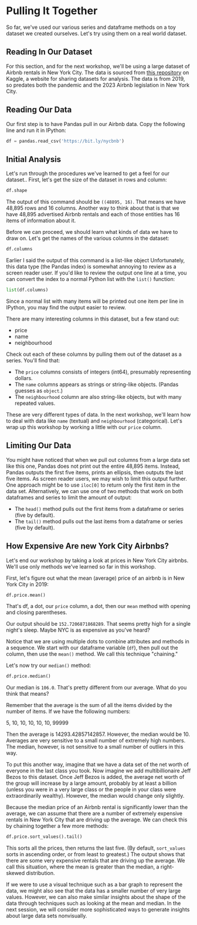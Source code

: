 # Pulling It Together

So far, we've used our various series and dataframe methods on a toy dataset we created ourselves. Let's try using them on a real world dataset.

## Reading In Our Dataset

For this section, and for the next workshop, we'll be using a large dataset of Airbnb rentals in New York City. The data is sourced from [this repository](https://www.kaggle.com/datasets/dgomonov/new-york-city-airbnb-open-data) on Kaggle, a website for sharing datasets for analysis. The data is from 2019, so predates both the pandemic and the 2023 Airbnb legislation in New York City.

## Reading Our Data

Our first step is to have Pandas pull in our Airbnb data. Copy the following line and run it in IPython:

```python
df = pandas.read_csv('https://bit.ly/nycbnb')
```

<!-- If you're having trouble running this command, try these steps. -->

## Initial Analysis

Let's run through the procedures we've learned to get a feel for our dataset.. First, let's get the size of the dataset in rows and column:

```python
df.shape
```

The output of this command should be `((48895, 16)`. That means we have 48,895 rows and 16 columns. Another way to think about that is that we have 48,895 advertised Airbnb rentals and each of those entities has 16 items of information about it.

Before we can proceed, we should learn what kinds of data we have to draw on. Let's get the names of the various columns in the dataset:

```python
df.columns
```
Earlier I said the output of this command is a list-like object Unfortunately, this data type (the Pandas index) is somewhat annoying to review as a screen reader user. If you'd like to review the output one line at a time, you can convert the index to a normal Python list with the `list()` function:

```python
list(df.columns)
```

Since a normal list with many items will be printed out one item per line in IPython, you may find the output easier to review.

There are many interesting columns in this dataset, but a few stand out:

- price
- name
- neighbourhood

Check out each of these columns by pulling them out of the dataset as a series. You'll find that:

- The `price` columns consists of integers (int64), presumably representing dollars.
- The `name` columns appears as strings or string-like objects. (Pandas guesses as `object`.)
- The `neighbourhood` column are also string-like objects, but with many repeated values.

These are very different types of data. In the next workshop, we'll learn how to deal with data like `name` (textual) and `neighbourhood` (categorical). Let's wrap up this workshop by working a little with our `price` column.

## Limiting Our Data

You might have noticed that when we pull out columns from a large data set like this one, Pandas does not print out the entire 48,895 items. Instead, Pandas outputs the first five items, prints an ellipsis, then outputs the last five items. As screen reader users, we may wish to limit this output further. One approach might be to use `iloc[0]` to return only the first item in the data set. Alternatively, we can use one of two methods that work on both dataframes and series to limit the amount of output:

- The `head()` method pulls out the first items from a dataframe or series (five by default).
- The `tail()` method pulls out the last items from a dataframe or series (five by default).

## How Expensive Are new York City Airbnbs?

Let's end our workshop by taking a look at prices in New York City airbnbs. We'll use only methods we've learned so far in this workshop. 

First, let's figure out what the mean (average) price of an airbnb is in New York City in 2019:

```python
df.price.mean()
```

That's df, a dot, our `price` column, a dot, then our `mean` method with opening and closing parentheses.

Our output should be `152.7206871868289`. That seems pretty high for a single night's sleep. Maybe NYC is as expensive as you've heard?

Notice that we are using multiple dots to combine attributes and methods in a sequence. We start with our dataframe variable (`df`), then pull out the column, then use the `mean()` method. We call this technique "chaining."

Let's now try our `median()` method:

```python
df.price.median()
```

Our median is `106.0`. That's pretty different from our average. What do you think that means?

Remember that the average is the sum of all the items divided by the number of items. If we have the following numbers:

5, 10, 10, 10, 10, 10, 99999

Then the average is 14293.42857142857. However, the median would be 10. Averages are very sensitive to a small number of extremely high numbers. The median, however, is not sensitive to a small number of outliers in this way.

To put this another way, imagine that we have a data set of the net worth of everyone in the last class you took. Now imagine we add multibillionaire Jeff Bezos to this dataset. Once Jeff Bezos is added, the average net worth of the group will increase by a large amount, probably by at least a billion (unless you were in a very large class or the people in your class were extraordinarily wealthy). However, the median would change only slightly.

Because the median price of an Airbnb rental is significantly lower than the average, we can assume that there are a number of extremely expensive rentals in New York City that are driving up the average. We can check this by chaining together a few more methods:

```python
df.price.sort_values().tail()
```

This sorts all the prices, then returns the last five. (By default, `sort_values` sorts in ascending order, or from least to greatest.) The output shows that there are some very expensive rentals that are driving up the average. We call this situation, where the mean is greater than the median, a right-skewed distribution.

If we were to use a visual technique such as a bar graph to represent the data, we might also see that the data has a smaller number of very large values. However, we can also make similar insights about the shape of the data through techniques such as looking at the mean and median. In the next session, we will consider more sophisticated ways to generate insights about large data sets nonvisually.

